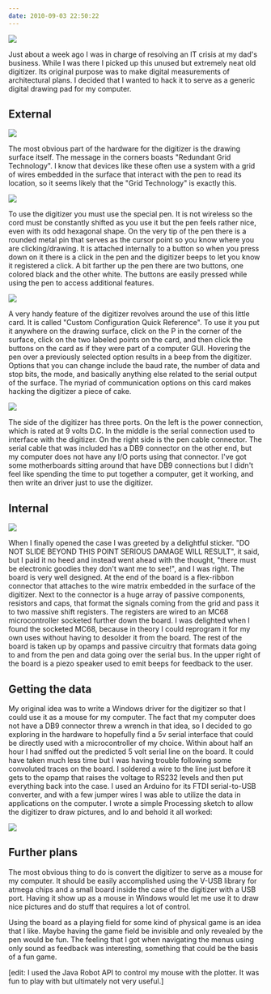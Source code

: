 ```yaml
---
date: 2010-09-03 22:50:22
---
```


[![](http://www.hackniac.com/blog/wp-content/uploads/2010/09/project_digitizer_inprogress.jpg)](http://www.hackniac.com/blog/wp-content/uploads/2010/09/project_digitizer_inprogress.jpg)

Just about a week ago I was in charge of resolving an IT crisis at my dad's business. While I was there I picked up this unused but extremely neat old digitizer. Its original purpose was to make digital measurements of architectural plans. I decided that I wanted to hack it to serve as a generic digital drawing pad for my computer.

<!--more-->

External
--------

[![](http://www.hackniac.com/blog/wp-content/uploads/2010/09/project_digitizer_surface.jpg)](http://www.hackniac.com/blog/wp-content/uploads/2010/09/project_digitizer_surface.jpg)

The most obvious part of the hardware for the digitizer is the drawing surface itself. The message in the corners boasts "Redundant Grid Technology". I know that devices like these often use a system with a grid of wires embedded in the surface that interact with the pen to read its location, so it seems likely that the "Grid Technology" is exactly this.

[![](http://www.hackniac.com/blog/wp-content/uploads/2010/09/project_digitizer_pen.jpg)](http://www.hackniac.com/blog/wp-content/uploads/2010/09/project_digitizer_pen.jpg)

To use the digitizer you must use the special pen. It is not wireless so the cord must be constantly shifted as you use it but the pen feels rather nice, even with its odd hexagonal shape. On the very tip of the pen there is a rounded metal pin that serves as the cursor point so you know where you are clicking/drawing. It is attached internally to a button so when you press down on it there is a click in the pen and the digitizer beeps to let you know it registered a click. A bit farther up the pen there are two buttons, one colored black and the other white. The buttons are easily pressed while using the pen to access additional features.

[![](http://www.hackniac.com/blog/wp-content/uploads/2010/09/project_digitizer_card.jpg)](http://www.hackniac.com/blog/wp-content/uploads/2010/09/project_digitizer_card.jpg)

A very handy feature of the digitizer revolves around the use of this little card. It is called "Custom Configuration Quick Reference". To use it you put it anywhere on the drawing surface, click on the P in the corner of the surface, click on the two labeled points on the card, and then click the buttons on the card as if they were part of a computer GUI. Hovering the pen over a previously selected option results in a beep from the digitizer. Options that you can change include the baud rate, the number of data and stop bits, the mode, and basically anything else related to the serial output of the surface. The myriad of communication options on this card makes hacking the digitizer a piece of cake.

[![](http://www.hackniac.com/blog/wp-content/uploads/2010/09/project_digitizer_ports.jpg)](http://www.hackniac.com/blog/wp-content/uploads/2010/09/project_digitizer_ports.jpg)

The side of the digitizer has three ports. On the left is the power connection, which is rated at 9 volts D.C. In the middle is the serial connection used to interface with the digitizer. On the right side is the pen cable connector. The serial cable that was included has a DB9 connector on the other end, but my computer does not have any I/O ports using that connector. I've got some motherboards sitting around that have DB9 connections but I didn't feel like spending the time to put together a computer, get it working, and then write an driver just to use the digitizer.

Internal
--------

[![](http://www.hackniac.com/blog/wp-content/uploads/2010/09/project_digitizer_board.jpg)](http://www.hackniac.com/blog/wp-content/uploads/2010/09/project_digitizer_board.jpg)

When I finally opened the case I was greeted by a delightful sticker. "DO NOT SLIDE BEYOND THIS POINT SERIOUS DAMAGE WILL RESULT", it said, but I paid it no heed and instead went ahead with the thought, "there must be electronic goodies they don't want me to see!", and I was right. The board is very well designed. At the end of the board is a flex-ribbon connector that attaches to the wire matrix embedded in the surface of the digitizer. Next to the connector is a huge array of passive components, resistors and caps, that format the signals coming from the grid and pass it to two massive shift registers. The registers are wired to an MC68 microcontroller socketed further down the board. I was delighted when I found the socketed MC68, because in theory I could reprogram it for my own uses without having to desolder it from the board. The rest of the board is taken up by opamps and passive circuitry that formats data going to and from the pen and data going over the serial bus. In the upper right of the board is a piezo speaker used to emit beeps for feedback to the user.

Getting the data
----------------

My original idea was to write a Windows driver for the digitizer so that I could use it as a mouse for my computer. The fact that my computer does not have a DB9 connector threw a wrench in that idea, so I decided to go exploring in the hardware to hopefully find a 5v serial interface that could be directly used with a microcontroller of my choice. Within about half an hour I had sniffed out the predicted 5 volt serial line on the board. It could have taken much less time but I was having trouble following some convoluted traces on the board. I soldered a wire to the line just before it gets to the opamp that raises the voltage to RS232 levels and then put everything back into the case. I used an Arduino for its FTDI serial-to-USB converter, and with a few jumper wires I was able to utilize the data in applications on the computer. I wrote a simple Processing sketch to allow the digitizer to draw pictures, and lo and behold it all worked:

[![](http://www.hackniac.com/blog/wp-content/uploads/2010/09/project_digitizer_proto.jpg)](http://www.hackniac.com/blog/wp-content/uploads/2010/09/project_digitizer_proto.jpg)

Further plans
-------------

The most obvious thing to do is convert the digitizer to serve as a mouse for my computer. It should be easily accomplished using the V-USB library for atmega chips and a small board inside the case of the digitizer with a USB port. Having it show up as a mouse in Windows would let me use it to draw nice pictures and do stuff that requires a lot of control.

Using the board as a playing field for some kind of physical game is an idea that I like. Maybe having the game field be invisible and only revealed by the pen would be fun. The feeling that I got when navigating the menus using only sound as feedback was interesting, something that could be the basis of a fun game.

[edit: I used the Java Robot API to control my mouse with the plotter. It was fun to play with but ultimately not very useful.]

